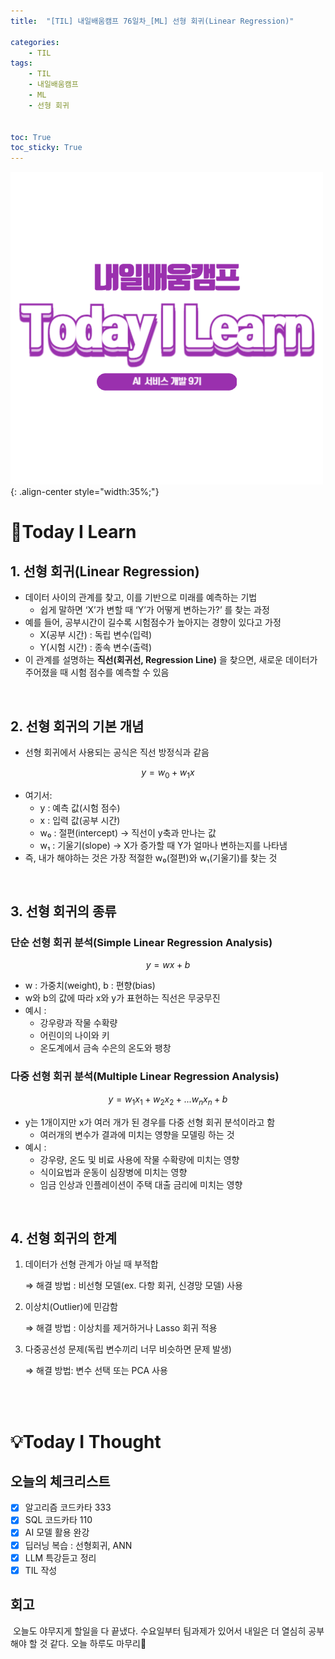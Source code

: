 ```yaml
---
title:  "[TIL] 내일배움캠프 76일차_[ML] 선형 회귀(Linear Regression)" 

categories: 
    - TIL
tags: 
    - TIL
    - 내일배움캠프
    - ML
    - 선형 회귀


toc: True
toc_sticky: True
---
```


![TIL](/assets/images/TIL2.png){: .align-center style="width:35%;"}

# 👀Today I Learn
## 1. 선형 회귀(Linear Regression)

- 데이터 사이의 관계를 찾고, 이를 기반으로 미래를 예측하는 기법
    - 쉽게 말하면 ‘X’가 변할 때 ‘Y’가 어떻게 변하는가?’ 를 찾는 과정
- 예를 들어, 공부시간이 길수록 시험점수가 높아지는 경향이 있다고 가정
    - X(공부 시간) : 독립 변수(입력)
    - Y(시험 시간) : 종속 변수(출력)
- 이 관계를 설명하는 **직선(회귀선, Regression Line)** 을 찾으면, 새로운 데이터가 주어졌을 때 시험 점수를 예측할 수 있음

<br>

## 2. 선형 회귀의 기본 개념

- 선형 회귀에서 사용되는 공식은 직선 방정식과 같음

$$
y = w_0 + w_1x
$$

- 여기서:
    - y : 예측 값(시험 점수)
    - x : 입력 값(공부 시간)
    - w₀ : 절편(intercept) → 직선이 y축과 만나는 값
    - w₁ : 기울기(slope) → X가 증가할 때 Y가 얼마나 변하는지를 나타냄
- 즉, 내가 해야하는 것은 가장 적절한 w₀(절편)와 w₁(기울기)를 찾는 것

<br>

## 3. 선형 회귀의 종류

### 단순 선형 회귀 분석(Simple Linear Regression Analysis)

$$
y = wx + b
$$

- w : 가중치(weight), b : 편향(bias)
- w와 b의 값에 따라 x와 y가 표현하는 직선은 무궁무진
- 예시 :
    - 강우량과 작물 수확량
    - 어린이의 나이와 키
    - 온도계에서 금속 수은의 온도와 팽창

### 다중 선형 회귀 분석(Multiple Linear Regression Analysis)

$$
y = w_1x_1+w_2x_2+...w_nx_n+b
$$

- y는 1개이지만 x가 여러 개가 된 경우를 다중 선형 회귀 분석이라고 함
    - 여러개의 변수가 결과에 미치는 영향을 모델링 하는 것
- 예시 :
    - 강우량, 온도 및 비료 사용에 작물 수확량에 미치는 영향
    - 식이요법과 운동이 심장병에 미치는 영향
    - 임금 인상과 인플레이션이 주택 대출 금리에 미치는 영향

<br>

## 4. 선형 회귀의 한계

1. 데이터가 선형 관계가 아닐 때 부적합
    
    ⇒ 해결 방법 : 비선형 모델(ex. 다항 회귀, 신경망 모델) 사용
    
2. 이상치(Outlier)에 민감함
    
    ⇒ 해결 방법 : 이상치를 제거하거나 Lasso 회귀 적용
    
3. 다중공선성 문제(독립 변수끼리 너무 비슷하면 문제 발생)
    
    ⇒ 해결 방법: 변수 선택 또는 PCA 사용

<br>
<br>

# 💡Today I Thought

## 오늘의 체크리스트
- [x]  알고리즘 코드카타 333
- [x]  SQL 코드카타 110
- [x]  AI 모델 활용 완강
- [x]  딥러닝 복습 : 선형회귀, ANN
- [x]  LLM 특강듣고 정리
- [x]  TIL 작성

## 회고
&nbsp;오늘도 야무지게 할일을 다 끝냈다. 수요일부터 팀과제가 있어서 내일은 더 열심히 공부해야 할 것 같다. 오늘 하루도 마무리🤭